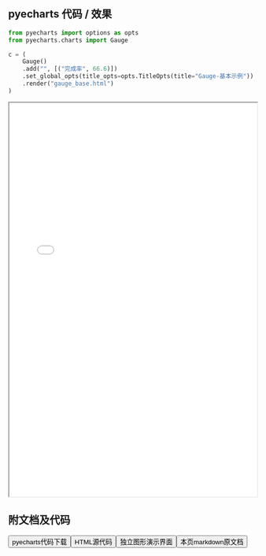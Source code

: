 
## pyecharts 代码 / 效果

```python
from pyecharts import options as opts
from pyecharts.charts import Gauge

c = (
    Gauge()
    .add("", [("完成率", 66.6)])
    .set_global_opts(title_opts=opts.TitleOpts(title="Gauge-基本示例"))
    .render("gauge_base.html")
)

```

<iframe width="100%" height="800px" src="/pyecharts/Gauge/gauge_base.html"></iframe>

## 附文档及代码

<a href="https://cdn.jsdelivr.net/gh/wfy-belief/python/docs/pyecharts/Gauge/gauge_base.py"><button class="mybutton">pyecharts代码下载</button></a><a href="https://cdn.jsdelivr.net/gh/wfy-belief/python/docs/pyecharts/Gauge/gauge_base.html"><button class="mybutton">HTML源代码</button></a><a href="https://python.wfyblog.cn/pyecharts/Gauge/gauge_base.html"><button class="mybutton">独立图形演示界面</button></a><a href="https://cdn.jsdelivr.net/gh/wfy-belief/python/docs/pyecharts/Gauge/gauge_base.md"><button class="mybutton">本页markdown原文档</button></a>